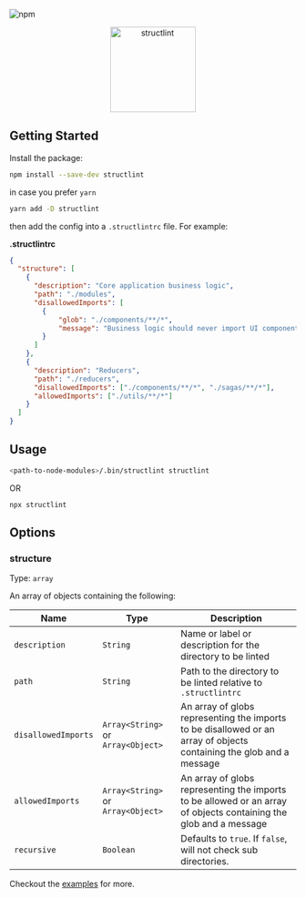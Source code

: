 ![npm](https://img.shields.io/npm/v/structlint?style=flat-square)

<p align="center">
  <img src="https://raw.githubusercontent.com/desfero/structlint/master/logo/structlint_200x200.png" width="150" alt="structlint">
</p>

## Getting Started

Install the package:

```sh
npm install --save-dev structlint
```

in case you prefer `yarn`

```sh
yarn add -D structlint
```

then add the config into a `.structlintrc` file. For example:

**.structlintrc**

```json
{
  "structure": [
    {
      "description": "Core application business logic",
      "path": "./modules",
      "disallowedImports": [
        {
            "glob": "./components/**/*",
            "message": "Business logic should never import UI components"
        }
      ]
    },
    {
      "description": "Reducers",
      "path": "./reducers",
      "disallowedImports": ["./components/**/*", "./sagas/**/*"],
      "allowedImports": ["./utils/**/*"]
    }
  ]
}
```

## Usage

```sh
<path-to-node-modules>/.bin/structlint structlint
```

OR

```
npx structlint
```

## Options

### structure
Type: `array`

An array of objects containing the following:

| Name                | Type                               | Description                                                                                                          | 
|---------------------|------------------------------------|----------------------------------------------------------------------------------------------------------------------|
| `description`       | `String`                           | Name or label or description for the directory to be linted                                                          | 
| `path`              | `String`                           | Path to the directory to be linted relative to `.structlintrc`                                                       |
| `disallowedImports` | `Array<String>` or `Array<Object>` | An array of globs representing the imports to be disallowed or an array of objects containing the glob and a message |
| `allowedImports`    | `Array<String>` or `Array<Object>` | An array of globs representing the imports to be allowed  or an array of objects containing the glob and a message   |
| `recursive`         | `Boolean`                          | Defaults to `true`. If `false`, will not check sub directories.                                                      |

Checkout the [examples](https://github.com/desfero/structlint/tree/master/examples) for more.
